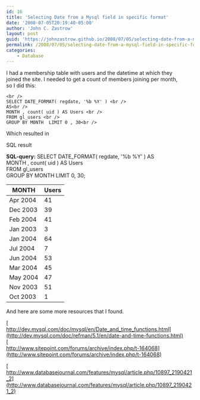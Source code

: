 ```yaml
---
id: 16
title: 'Selecting Date from a Mysql field in specific format'
date: '2008-07-05T20:19:40-05:00'
author: 'John C. Zastrow'
layout: post
guid: 'https://johnzastrow.github.io/2008/07/05/selecting-date-from-a-mysql-field-in-specific-format/'
permalink: /2008/07/05/selecting-date-from-a-mysql-field-in-specific-format/
categories:
    - Database
---
```


I had a membership table with users and the datetime at which they  
joined the site. I needed to get a count of members joining per month,  
so I did this:

```
<br />
SELECT DATE_FORMAT( regdate, '%b %Y' ) <br />
AS<br />
MONTH , count( uid ) AS Users <br />
FROM gl_users <br />
GROUP BY MONTH  LIMIT 0 , 30<br />
```

Which resulted in

SQL result

 **SQL-query:** SELECT DATE_FORMAT( regdate, '%b %Y' ) AS  
MONTH , count( uid ) AS Users  
FROM gl_users  
GROUP BY MONTH LIMIT 0, 30;

| MONTH | Users |
|---|---|
| Apr 2004 | 41 |
| Dec 2003 | 39 |
| Feb 2004 | 41 |
| Jan 2003 | 3 |
| Jan 2004 | 64 |
| Jul 2004 | 7 |
| Jun 2004 | 53 |
| Mar 2004 | 45 |
| May 2004 | 47 |
| Nov 2003 | 51 |
| Oct 2003 | 1 |

And here are some more resources that I found.

[  
http://dev.mysql.com/doc/mysql/en/Date_and_time_functions.html](http://dev.mysql.com/doc/refman/5.1/en/date-and-time-functions.html)  
[  
http://www.sitepoint.com/forums/archive/index.php/t-164068](http://www.sitepoint.com/forums/archive/index.php/t-164068)

[  
http://www.databasejournal.com/features/mysql/article.php/10897_2190421_2](http://www.databasejournal.com/features/mysql/article.php/10897_2190421_2)